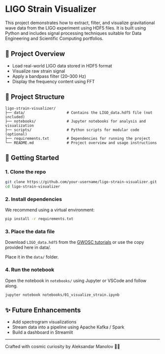 # LIGO Strain Visualizer

This project demonstrates how to extract, filter, and visualize gravitational wave data from the LIGO experiment using HDF5 files. It is built using Python and includes signal processing techniques suitable for Data Engineering and Scientific Computing portfolios.

## 🔭 Project Overview

- Load real-world LIGO data stored in HDF5 format
- Visualize raw strain signal
- Apply a bandpass filter (20–300 Hz)
- Display the frequency content using FFT

## 📁 Project Structure

```
ligo-strain-visualizer/
├── data/                   # Contains the LIGO_data.hdf5 file (not included)
├── notebooks/              # Jupyter notebooks for analysis and visualization
├── scripts/                # Python scripts for modular code (optional)
├── requirements.txt        # Dependencies for running the project
└── README.md               # Project overview and usage instructions
```

## 🚀 Getting Started

### 1. Clone the repo

```bash
git clone https://github.com/your-username/ligo-strain-visualizer.git
cd ligo-strain-visualizer
```

### 2. Install dependencies

We recommend using a virtual environment:

```bash
pip install -r requirements.txt
```

### 3. Place the data file

Download `LIGO_data.hdf5` from the [GWOSC tutorials](https://www.gw-openscience.org/tutorials/) or use the copy provided here in data/.

Place it in the `data/` folder.

### 4. Run the notebook

Open the notebook in `notebooks/` using Jupyter or VSCode and follow along.

```bash
jupyter notebook notebooks/01_visualize_strain.ipynb
```

## ✨ Future Enhancements

- Add spectrogram visualizations
- Stream data into a pipeline using Apache Kafka / Spark
- Build a dashboard in Streamlit

---

Crafted with cosmic curiosity by Aleksandar Manolov 🚀✨
